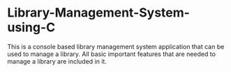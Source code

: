 # Library-Management-System-using-C
This is a console based library management system application that can be used to manage a library. All basic important features that are needed to manage a library are included in it.
